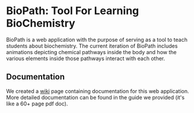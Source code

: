 # BioPath: Tool For Learning BioChemistry

BioPath is a web application with the purpose of serving as a tool to teach students about biochemistry. The current iteration of BioPath includes animations depicting chemical pathways inside the body and how the various elements inside those pathways interact with each other.

## Documentation

We created a [wiki](https://github.com/zmckee2/BioPath_SeniorDesign/wiki) page containing documentation for this web application.
More detailed documentation can be found in the guide we provided (it's like a 60+ page pdf doc).
